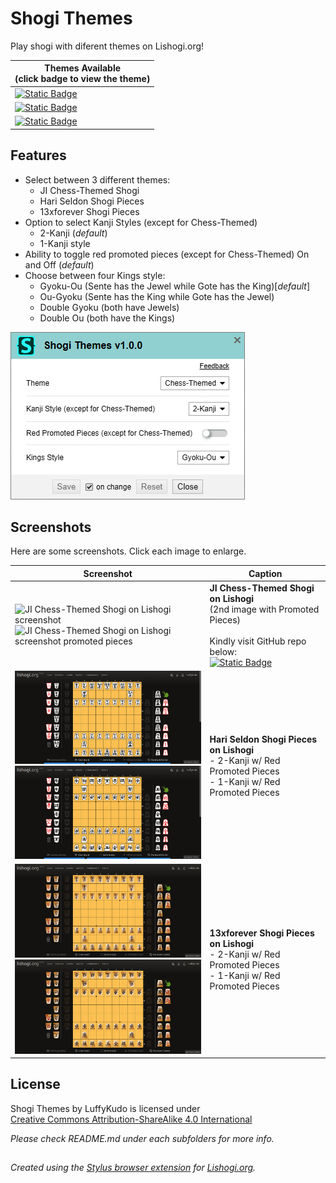 # Shogi Themes

Play shogi with diferent themes on Lishogi.org!

| Themes Available <br> (click badge to view the theme)
| --- |
| [![Static Badge](https://img.shields.io/badge/Lishogi-JI_Chess--Themed_Shogi-blue?logo=github)](https://github.com/LuffyKudo/JI-Chess-Themed-Shogi) |
| [![Static Badge](https://img.shields.io/badge/Lishogi-Hari_Seldon_Shogi_Pieces-darkgreen?logo=github)](https://github.com/LuffyKudo/Shogi-Themes/tree/main/Hari%20Seldon%20Shogi%20Pieces) |
| [![Static Badge](https://img.shields.io/badge/Lishogi-13xforever_Shogi_Pieces-red?logo=github)](https://github.com/LuffyKudo/Shogi-Themes/tree/main/13xforever%20Shogi%20Pieces) |

## Features
- Select between 3 different themes:
  - JI Chess-Themed Shogi
  - Hari Seldon Shogi Pieces
  - 13xforever Shogi Pieces
- Option to select Kanji Styles (except for Chess-Themed)
  - 2-Kanji (_default_)
  - 1-Kanji style
- Ability to toggle red promoted pieces (except for Chess-Themed) On and Off (_default_)
- Choose between four Kings style:
  - Gyoku-Ou (Sente has the Jewel while Gote has the King)[_default_]
  - Ou-Gyoku (Sente has the King while Gote has the Jewel)
  - Double Gyoku (both have Jewels)
  - Double Ou (both have the Kings)
 
![Shogi Themes LuffyKudo stylus option](https://raw.githubusercontent.com/LuffyKudo/Shogi-Themes/main/Settings.png)

## Screenshots

Here are some screenshots. Click each image to enlarge.

| Screenshot | Caption |
|---|---|
| <img src="https://luffykudo.wordpress.com/wp-content/uploads/2024/06/lishogi-screenshot-1.png" alt="JI Chess-Themed Shogi on Lishogi screenshot" width="360"/> <br> <img src="https://luffykudo.wordpress.com/wp-content/uploads/2024/06/lishogi-screenshot-2.png" alt="JI Chess-Themed Shogi on Lishogi screenshot promoted pieces" width="360"/> | **JI Chess-Themed Shogi on Lishogi** <br> (2nd image with Promoted Pieces) <br><br> Kindly visit GitHub repo below: <br> [![Static Badge](https://img.shields.io/badge/GitHub-Chess--Themed_Shogi-blue?logo=github)](https://github.com/LuffyKudo/JI-Chess-Themed-Shogi) |
| <img src="https://raw.githubusercontent.com/LuffyKudo/Shogi-Themes/main/Hari%20Seldon%20Shogi%20Pieces/Screenshots/Lishogi%202-Kanji%20Red.png" alt="Hari Seldon shogi 2-kanji red promoted pieces Lishogi screenshot" width="360"/> <br> <img src="https://raw.githubusercontent.com/LuffyKudo/Shogi-Themes/main/Hari%20Seldon%20Shogi%20Pieces/Screenshots/Lishogi%201-Kanji%20Red.png" alt="Hari Seldon shogi 1-kanji red promoted pieces Lishogi screenshot" width="360"/> | **Hari Seldon Shogi Pieces on Lishogi** <br> - 2-Kanji w/ Red Promoted Pieces <br> - 1-Kanji w/ Red Promoted Pieces |
| <img src="https://raw.githubusercontent.com/LuffyKudo/Shogi-Themes/main/13xforever%20Shogi%20Pieces/Screenshots/Lishogi%202-Kanji%20Red.png" alt="13xforever shogi 2-kanji red promoted pieces Lishogi screenshot" width="360"/> <br> <img src="https://raw.githubusercontent.com/LuffyKudo/Shogi-Themes/main/13xforever%20Shogi%20Pieces/Screenshots/Lishogi%201-Kanji%20Red.png" alt="13xforever shogi 1-kanji red promoted pieces Lishogi screenshot" width="360"/> | **13xforever Shogi Pieces on Lishogi** <br> - 2-Kanji w/ Red Promoted Pieces <br> - 1-Kanji w/ Red Promoted Pieces |


## License

<p xmlns:cc="http://creativecommons.org/ns#" >Shogi Themes by LuffyKudo is licensed under <a href="https://creativecommons.org/licenses/by-sa/4.0/?ref=chooser-v1" target="_blank" rel="license noopener noreferrer" style="display:inline-block;">Creative Commons Attribution-ShareAlike 4.0 International<img style="height:22px!important;margin-left:3px;vertical-align:text-bottom;" src="https://mirrors.creativecommons.org/presskit/icons/cc.svg?ref=chooser-v1" alt=""><img style="height:22px!important;margin-left:3px;vertical-align:text-bottom;" src="https://mirrors.creativecommons.org/presskit/icons/by.svg?ref=chooser-v1" alt=""><img style="height:22px!important;margin-left:3px;vertical-align:text-bottom;" src="https://mirrors.creativecommons.org/presskit/icons/sa.svg?ref=chooser-v1" alt=""></a></p>

*Please check README.md under each subfolders for more info.*

##
*Created using the [Stylus browser extension](https://add0n.com/stylus.html) for [Lishogi.org](https://lishogi.org).*
